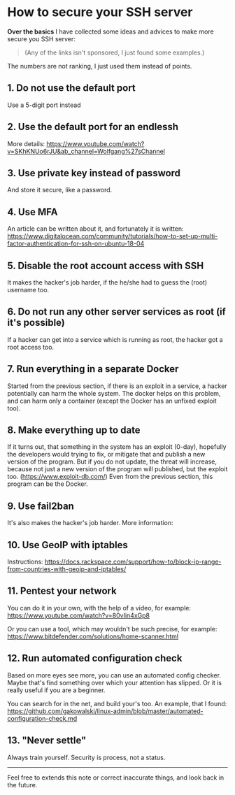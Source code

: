 ﻿# How to secure your SSH server
**Over the basics** I have collected some ideas and advices to make more secure you SSH server:

> (Any of the links isn't sponsored, I just found some examples.)

The numbers are not ranking, I just used them instead of points. 

## 1. Do not use the default port
Use a 5-digit port instead

## 2. Use the default port for an endlessh
More details: https://www.youtube.com/watch?v=SKhKNUo6rJU&ab_channel=Wolfgang%27sChannel

## 3. Use private key instead of password
And store it secure, like a password. 

## 4. Use MFA
An article can be written about it, and fortunately it is written: https://www.digitalocean.com/community/tutorials/how-to-set-up-multi-factor-authentication-for-ssh-on-ubuntu-18-04
  
## 5. Disable the root account access with SSH
It makes the hacker's job harder, if the he/she had to guess the (root) username too.

## 6. Do not run any other server services as root (if it's possible)
If a hacker can get into a service which is running as root, the hacker got a root access too.

## 7. Run everything in a separate Docker
Started from the previous section, if there is an exploit in a service, a hacker potentially can harm the whole system. The docker helps on this problem, and can harm only a container (except the Docker has an unfixed exploit too).
  
## 8. Make everything up to date
If it turns out, that something in the system has an exploit (0-day), hopefully the developers would trying to fix, or mitigate that and publish a new version of the program. But if you do not update, the threat will increase, because not just a new version of the program will published, but the exploit too. (https://www.exploit-db.com/)
Even from the previous section, this program can be the Docker.

## 9. Use fail2ban
It's also makes the hacker's job harder. More information: 
  

## 10. Use GeoIP with iptables
Instructions: https://docs.rackspace.com/support/how-to/block-ip-range-from-countries-with-geoip-and-iptables/

  

## 11. Pentest your network
You can do it in your own, with the help of a video, for example: https://www.youtube.com/watch?v=80vIin4xGp8

Or you can use a tool, which may wouldn't be such precise, for example: https://www.bitdefender.com/solutions/home-scanner.html

  

## 12. Run automated configuration check
Based on more eyes see more, you can use an automated config checker. Maybe that's find something over which your attention has slipped. Or it is really useful if you are a beginner.

You can search for in the net, and build your's too.
An example, that I found: https://github.com/gakowalski/linux-admin/blob/master/automated-configuration-check.md

## 13. "Never settle"
Always train yourself. Security is process, not a status.

---
Feel free to extends this note or correct inaccurate things, and look back in the future. 
